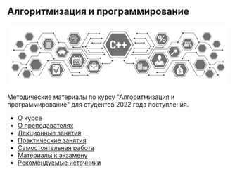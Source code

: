 ## Алгоритмизация и программирование

![](./img/logo.png)

Методические материалы по курсу "Алгоритмизация и программирование" для студентов 2022 года поступления.

- [О курсе](01_О_курсе.md)
- [О преподавателях](02_О_преподавателях.md)
- [Лекционные занятия](./01_lectures/ReadMe.md)
- [Практические занятия](./02_practice/ReadMe.md)
- [Самостоятельная работа](./03_individual/ReadMe.md)
- [Материалы к экзамену](./04_exam/ReadMe.md)
- [Рекомендуемые источники](./05_sources/ReadMe.md)
